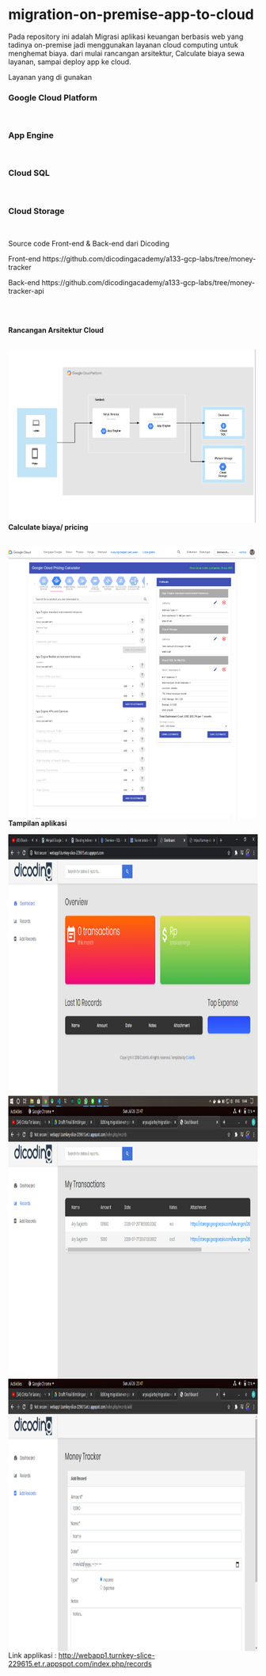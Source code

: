 # migration-on-premise-app-to-cloud

Pada repository ini adalah Migrasi aplikasi keuangan berbasis web yang tadinya on-premise 
jadi menggunakan layanan cloud computing untuk menghemat biaya. 
dari mulai rancangan arsitektur, Calculate biaya sewa layanan, sampai deploy app ke cloud.

Layanan yang di gunakan 
<h3>Google Cloud Platform</h3><br>
<h3>App Engine</h3><br>
<h3>Cloud SQL</h3><br>
<h3>Cloud Storage</h3><br>
 
 <p>Source code Front-end & Back-end dari Dicoding</p>
 <p>Front-end https://github.com/dicodingacademy/a133-gcp-labs/tree/money-tracker</p>
 <p>Back-end  https://github.com/dicodingacademy/a133-gcp-labs/tree/money-tracker-api</p>
 
 <br><br>
<p><b>Rancangan Arsitektur Cloud</b></p><br>
<img align="left" src="Screenshoot/arsitektur.png" width="500" height="350">
<br>
<p><b>Calculate biaya/ pricing</b></p><br>
<img align="left" src="Screenshoot/ppricing.png" width="500" height="550">
<br>
<br>
<p><b>Tampilan aplikasi</b></p>
<img align="left" src="Screenshoot/web.png" width="800" height="550"><br>
<img align="left" src="Screenshoot/web2.png" width="800" height="550"><br>
<img align="left" src="Screenshoot/web3.png" width="800" height="550"><br>

Link applikasi : http://webapp1.turnkey-slice-229615.et.r.appspot.com/index.php/records

